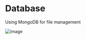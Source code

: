 # Database
Using MongoDB for file management

![image](https://user-images.githubusercontent.com/80607169/124407538-67233b00-dd01-11eb-96bd-f5be3bfa8843.png)
